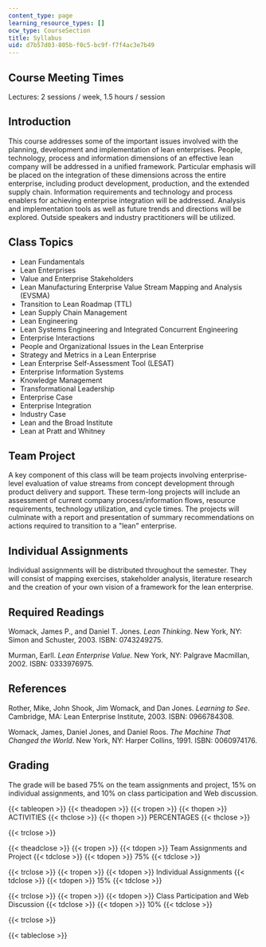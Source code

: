 ```yaml
---
content_type: page
learning_resource_types: []
ocw_type: CourseSection
title: Syllabus
uid: d7b57d03-805b-f0c5-bc9f-f7f4ac3e7b49
---
```


Course Meeting Times
--------------------

Lectures: 2 sessions / week, 1.5 hours / session

Introduction
------------

This course addresses some of the important issues involved with the planning, development and implementation of lean enterprises. People, technology, process and information dimensions of an effective lean company will be addressed in a unified framework. Particular emphasis will be placed on the integration of these dimensions across the entire enterprise, including product development, production, and the extended supply chain. Information requirements and technology and process enablers for achieving enterprise integration will be addressed. Analysis and implementation tools as well as future trends and directions will be explored. Outside speakers and industry practitioners will be utilized.

Class Topics
------------

*   Lean Fundamentals
*   Lean Enterprises
*   Value and Enterprise Stakeholders
*   Lean Manufacturing Enterprise Value Stream Mapping and Analysis (EVSMA)
*   Transition to Lean Roadmap (TTL)
*   Lean Supply Chain Management
*   Lean Engineering
*   Lean Systems Engineering and Integrated Concurrent Engineering
*   Enterprise Interactions
*   People and Organizational Issues in the Lean Enterprise
*   Strategy and Metrics in a Lean Enterprise
*   Lean Enterprise Self-Assessment Tool (LESAT)
*   Enterprise Information Systems
*   Knowledge Management
*   Transformational Leadership
*   Enterprise Case
*   Enterprise Integration
*   Industry Case
*   Lean and the Broad Institute
*   Lean at Pratt and Whitney

Team Project
------------

A key component of this class will be team projects involving enterprise-level evaluation of value streams from concept development through product delivery and support. These term-long projects will include an assessment of current company process/information flows, resource requirements, technology utilization, and cycle times. The projects will culminate with a report and presentation of summary recommendations on actions required to transition to a "lean" enterprise.

Individual Assignments
----------------------

Individual assignments will be distributed throughout the semester. They will consist of mapping exercises, stakeholder analysis, literature research and the creation of your own vision of a framework for the lean enterprise.

Required Readings
-----------------

Womack, James P., and Daniel T. Jones. _Lean Thinking_. New York, NY: Simon and Schuster, 2003. ISBN: 0743249275.

Murman, Earll. _Lean Enterprise Value_. New York, NY: Palgrave Macmillan, 2002. ISBN: 0333976975.

References
----------

Rother, Mike, John Shook, Jim Womack, and Dan Jones. _Learning to See_. Cambridge, MA: Lean Enterprise Institute, 2003. ISBN: 0966784308.

Womack, James, Daniel Jones, and Daniel Roos. _The Machine That Changed the World_. New York, NY: Harper Collins, 1991. ISBN: 0060974176.

Grading
-------

The grade will be based 75% on the team assignments and project, 15% on individual assignments, and 10% on class participation and Web discussion.

{{< tableopen >}}
{{< theadopen >}}
{{< tropen >}}
{{< thopen >}}
ACTIVITIES
{{< thclose >}}
{{< thopen >}}
PERCENTAGES
{{< thclose >}}

{{< trclose >}}

{{< theadclose >}}
{{< tropen >}}
{{< tdopen >}}
Team Assignments and Project
{{< tdclose >}}
{{< tdopen >}}
75%
{{< tdclose >}}

{{< trclose >}}
{{< tropen >}}
{{< tdopen >}}
Individual Assignments
{{< tdclose >}}
{{< tdopen >}}
15%
{{< tdclose >}}

{{< trclose >}}
{{< tropen >}}
{{< tdopen >}}
Class Participation and Web Discussion
{{< tdclose >}}
{{< tdopen >}}
10%
{{< tdclose >}}

{{< trclose >}}

{{< tableclose >}}